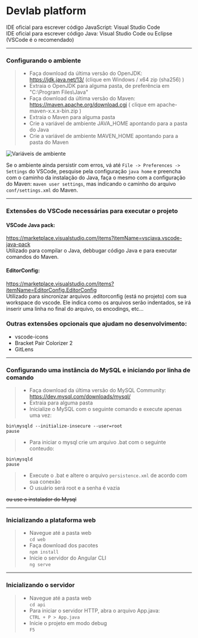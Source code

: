 # Devlab platform

IDE oficial para escrever código JavaScript: Visual Studio Code \
IDE oficial para escrever código Java: Visual Studio Code ou Eclipse (VSCode é o recomendado)

---

### Configurando o ambiente

> - Faça download da última versão do OpenJDK: https://jdk.java.net/13/ (clique em Windows / x64 zip (sha256) )
> - Extraia o OpenJDK para alguma pasta, de preferência em "C:\Program Files\Java\"
> - Faça download da última versão do Maven: https://maven.apache.org/download.cgi ( clique em apache-maven-x.x.x-bin.zip )
> - Extraia o Maven para alguma pasta
> - Crie a variável de ambiente JAVA_HOME apontando para a pasta do Java
> - Crie a variável de ambiente MAVEN_HOME apontando para a pasta do Maven

![Variáveis de ambiente](https://i.ibb.co/T0D289B/devlab-vars.png)

Se o ambiente ainda persistir com erros, vá até `File -> Preferences -> Settings` do VSCode, pesquise pela configuração `java home` e preencha com o caminho da instalação do Java, faça o mesmo com a configuração do Maven: `maven user settings`, mas indicando o caminho do arquivo `conf/settings.xml` do Maven.

---

### Extensões do VSCode necessárias para executar o projeto

#### VSCode Java pack:
https://marketplace.visualstudio.com/items?itemName=vscjava.vscode-java-pack \
Utilizado para compilar o Java, debbugar código Java e para executar comandos do Maven.

#### EditorConfig:
https://marketplace.visualstudio.com/items?itemName=EditorConfig.EditorConfig \
Utilizado para sincronizar arquivos .editorconfig (está no projeto) com sua workspace do vscode.
Ele indica como os arquivos serão indentados, se irá inserir uma linha no final do arquivo, os encodings, etc...

### Outras extensões opcionais que ajudam no desenvolvimento:
- vscode-icons
- Bracket Pair Colorizer 2
- GitLens

---

### Configurando uma instância do MySQL e iniciando por linha de comando

> - Faça download da última versão do MySQL Community: https://dev.mysql.com/downloads/mysql/
> - Extraia para alguma pasta
> - Inicialize o MySQL com o seguinte comando e execute apenas uma vez: 
```
bin\mysqld --initialize-insecure --user=root
pause
```
> - Para iniciar o mysql crie um arquivo .bat com o seguinte conteudo:
```
bin\mysqld
pause
```
> - Execute o .bat e altere o arquivo `persistence.xml` de acordo com sua conexão
> - O usuário será root e a senha é vazia

~~ou use o instalador do Mysql~~

---

### Inicializando a plataforma web

> - Navegue até a pasta web \
> `cd web`
> - Faça download dos pacotes \
> `npm install`
> - Inicie o servidor do Angular CLI \
> `ng serve`

--- 

### Inicializando o servidor

> - Navegue até a pasta web \
> `cd api` 
> - Para iniciar o servidor HTTP, abra o arquivo App.java: \
> `CTRL + P > App.java`
> - Inicie o projeto em modo debug \
> `F5`

